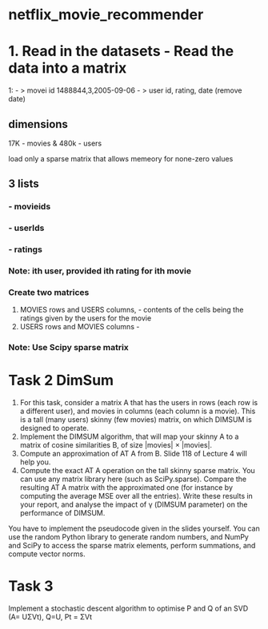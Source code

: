 # netflix_movie_recommender

# 1. Read in the datasets -  Read the data into a matrix 

 1:  - > movei id 
1488844,3,2005-09-06 - > user id, rating, date (remove date)
## dimensions
17K - movies & 480k - users 

 load only a sparse matrix that allows memeory for none-zero values 
 
 ## 3 lists 
 ### - movieids 
 ### - userIds
 ### - ratings 
 ### Note: ith user, provided ith rating for ith movie 
 
  ### Create two matrices 
1. MOVIES rows and USERS columns,  - contents of the cells being the ratings given by the users for the movie
2. USERS rows and MOVIES columns -


### Note: Use Scipy sparse matrix

# Task 2 DimSum 

1. For this task, consider a matrix A that has the users in rows (each row is a different user), and movies in columns (each column is a movie). This is a tall (many users) skinny (few movies) matrix, on which DIMSUM is designed to operate.
2. Implement the DIMSUM algorithm, that will map your skinny A to a matrix of cosine similarities B, of size |movies| × |movies|.
3. Compute an approximation of AT A from B. Slide 118 of Lecture 4 will help you.
4. Compute the exact AT A operation on the tall skinny sparse matrix. You can use any matrix library here (such as SciPy.sparse). Compare the resulting AT A matrix with the approximated one (for instance by computing the average MSE over all the entries). Write these results in your report, and analyse the impact of γ (DIMSUM parameter) on the performance of DIMSUM.

You have to implement the pseudocode given in the slides yourself. You can use the random Python library to generate random numbers, and NumPy and SciPy to access the sparse matrix elements, perform summations, and compute vector norms.

# Task 3 

Implement a stochastic descent algorithm to optimise P and Q of an SVD (A= UΣVt), Q=U, Pt = ΣVt
 
